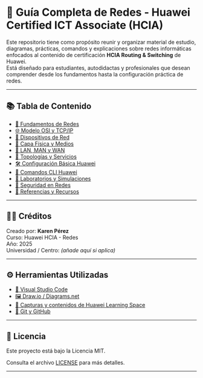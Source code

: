 # 📡 Guía Completa de Redes - Huawei Certified ICT Associate (HCIA)

Este repositorio tiene como propósito reunir y organizar material de estudio, diagramas, prácticas, comandos y explicaciones sobre redes informáticas enfocados al contenido de certificación **HCIA Routing & Switching** de Huawei.  
Está diseñado para estudiantes, autodidactas y profesionales que desean comprender desde los fundamentos hasta la configuración práctica de redes.

---

## 📚 Tabla de Contenido

- [🧠 Fundamentos de Redes](./01_Introducción/)
- [🌐 Modelo OSI y TCP/IP](./02_Modelo_OSI_y_TCPIP/)
- [🔗 Dispositivos de Red](./03_Dispositivos_de_Red/)
- [🔌 Capa Física y Medios](./04_Capa_Fisica_y_Medios/)
- [📶 LAN, MAN y WAN](./05_Tipos_de_Redes/)
- [👥 Topologías y Servicios](./06_Topologias_y_Servicios/)
- [🛠️ Configuración Básica Huawei](./07_Configuracion_Huawei/)
- [📄 Comandos CLI Huawei](./08_Comandos_CLI_Huawei/)
- [🧪 Laboratorios y Simulaciones](./09_Laboratorios_Simulaciones/)
- [🔐 Seguridad en Redes](./10_Seguridad/)
- [📝 Referencias y Recursos](./11_Referencias_y_Recursos/)

---

## 👩‍💻 Créditos

Creado por: **Karen Pérez**  
Curso: Huawei HCIA - Redes  
Año: 2025  
Universidad / Centro: *(añade aquí si aplica)*

---

## ⚙️ Herramientas Utilizadas

- [📁 Visual Studio Code](https://code.visualstudio.com/)
- [🖼️ Draw.io / Diagrams.net](https://www.diagrams.net/)
- [📸 Capturas y contenidos de Huawei Learning Space](https://e.huawei.com/en/talent)
- [📑 Git y GitHub](https://github.com/)

---

## 🧾 Licencia

Este proyecto está bajo la Licencia MIT.  

Consulta el archivo [LICENSE](./LICENSE) para más detalles.

---
